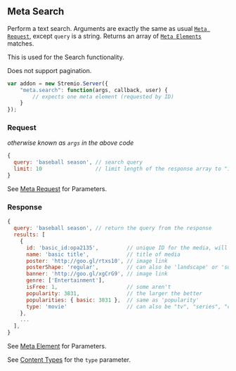 ## Meta Search

Perform a text search. Arguments are exactly the same as usual [``Meta Request``](meta.request.md), except ``query`` is a string. Returns an array of [``Meta Elements``](meta.element.md) matches.

This is used for the Search functionality.

Does not support pagination.

```javascript
var addon = new Stremio.Server({
	"meta.search": function(args, callback, user) {
		// expects one meta element (requested by ID)
	}
});
```

### Request

_otherwise known as `args` in the above code_

```javascript
{
  query: 'baseball season', // search query
  limit: 10                 // limit length of the response array to "10"
}
```

See [Meta Request](meta.request.md) for Parameters.

### Response

```javascript
{
  query: 'baseball season', // return the query from the response
  results: [
    {
      id: 'basic_id:opa2135',         // unique ID for the media, will be returned as "basic_id" in the request object later
      name: 'basic title',            // title of media
      poster: 'http://goo.gl/rtxs10', // image link
      posterShape: 'regular',         // can also be 'landscape' or 'square'
      banner: 'http://goo.gl/xgCrG9', // image link
      genre: ['Entertainment'],
      isFree: 1,                      // some aren't
      popularity: 3831,               // the larger the better
      popularities: { basic: 3831 },  // same as 'popularity'
      type: 'movie'                   // can also be "tv", "series", "channel"
    },
	...
  ],
}
```

See [Meta Element](meta.element.md) for Parameters.

See [Content Types](content.types.md) for the `type` parameter.